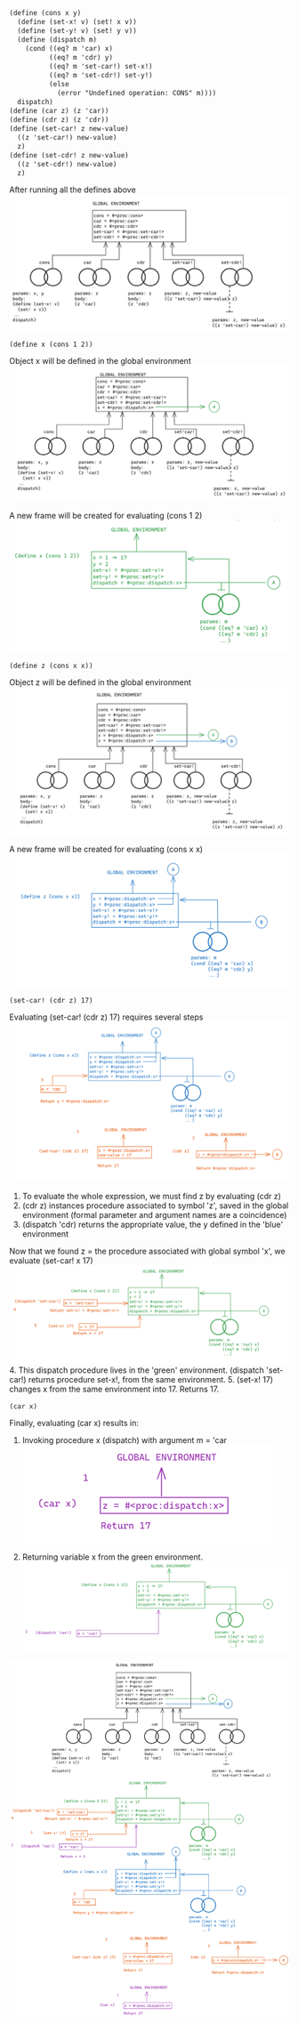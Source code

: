 ```racket
(define (cons x y)
  (define (set-x! v) (set! x v))
  (define (set-y! v) (set! y v))
  (define (dispatch m)
    (cond ((eq? m 'car) x)
          ((eq? m 'cdr) y)
          ((eq? m 'set-car!) set-x!)
          ((eq? m 'set-cdr!) set-y!)
          (else
            (error "Undefined operation: CONS" m))))
  dispatch)
(define (car z) (z 'car))
(define (cdr z) (z 'cdr))
(define (set-car! z new-value)
  ((z 'set-car!) new-value)
  z)
(define (set-cdr! z new-value)
  ((z 'set-cdr!) new-value)
  z)
```
After running all the defines above
![Global environment](../images/3.20-01.png)

```racket
(define x (cons 1 2))
```
Object x will be defined in the global environment
![Global environment including x](../images/3.20-02.png)

A new frame will be created for evaluating (cons 1 2)
![Evaluating (cons 1 2)](../images/3.20-03.png)

```racket
(define z (cons x x))
```
Object z will be defined in the global environment
![Global environment including z](../images/3.20-04.png)

A new frame will be created for evaluating (cons x x)
![Evaluating (cons x x)](../images/3.20-05.png)

```racket
(set-car! (cdr z) 17)
```
Evaluating (set-car! (cdr z) 17) requires several steps
![Evaluating (set-car! (cdr z) 17) part 1](../images/3.20-06.png)
1. To evaluate the whole expression, we must find z by evaluating
    (cdr z)
2. (cdr z) instances procedure associated to symbol 'z', saved in
    the global environment (formal parameter and argument names are a
    coincidence)
3. (dispatch 'cdr) returns the appropriate value, the y defined in the 'blue'
    environment

Now that we found z = the procedure associated with global symbol 'x',
we evaluate (set-car! x 17)
![Evaluating (set-car! (cdr z) 17) part 2](../images/3.20-07.png)
4. This dispatch procedure lives in the 'green' environment.
    (dispatch 'set-car!) returns procedure set-x!, from the same environment.
5. (set-x! 17) changes x from the same environment into 17. Returns 17.

```racket
(car x)
```
Finally, evaluating (car x) results in:
1. Invoking procedure x (dispatch) with argument m = 'car<br>
![(dispatch 'car)](../images/3.20-08.png)
2. Returning variable x from the green environment.<br>
![Final result](../images/3.20-09.png)

![Full picture](../images/3.20-full.png)
